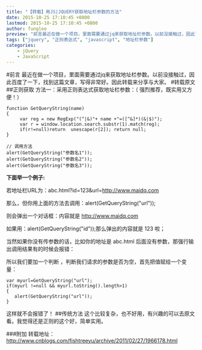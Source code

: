 ```yaml
---
title: "【转载】用JS|JQUERY获取地址栏参数的方法"
date: 2015-10-25 17:10:45 +0800
lastmod: 2015-10-25 17:10:45 +0800
author: fungleo
preview: "前言最近在做一个项目，里面需要通过jq来获取地址栏参数。以前没接触过，因此百度了一下，找到这篇文章，写得非常好。因此转载来分享与大家。转载原文正则获取方法一：采用正则表达式获取地址栏参数：（强烈推荐，既实用又方便！）functionGetQueryString(name){varreg=newRegExp('(^|&)'+name+'=([^&]*)(&|$)');"
tags: ["jquery", "正则表达式", "javascript", "地址栏参数"]
categories:
    - jQuery
    - JavaScript
---
```


#前言
最近在做一个项目，里面需要通过jq来获取地址栏参数。以前没接触过，因此百度了一下，找到这篇文章，写得非常好。因此转载来分享与大家。
#转载原文
##正则获取
方法一：采用正则表达式获取地址栏参数：（ 强烈推荐，既实用又方便！）
```
function GetQueryString(name)
{
     var reg = new RegExp("(^|&)"+ name +"=([^&]*)(&|$)");
     var r = window.location.search.substr(1).match(reg);
     if(r!=null)return  unescape(r[2]); return null;
}
 
// 调用方法
alert(GetQueryString("参数名1"));
alert(GetQueryString("参数名2"));
alert(GetQueryString("参数名3"));

```
**下面举一个例子:**

若地址栏URL为：abc.html?id=123&url=http://www.maidq.com

那么，但你用上面的方法去调用：alert(GetQueryString("url"));

则会弹出一个对话框：内容就是 http://www.maidq.com

如果用：alert(GetQueryString("id"));那么弹出的内容就是 123 啦；

当然如果你没有传参数的话，比如你的地址是 abc.html 后面没有参数，那强行输出调用结果有的时候会报错：

所以我们要加一个判断 ，判断我们请求的参数是否为空，首先把值赋给一个变量：

```
var myurl=GetQueryString("url");
if(myurl !=null && myurl.toString().length>1)
{
   alert(GetQueryString("url"));
}
```
这样就不会报错了！
##传统方法
这个比较复杂，也不好用，有兴趣的可以去原文看。我觉得还是正则的这个好，简单实用。

###附加
转载地址：http://www.cnblogs.com/fishtreeyu/archive/2011/02/27/1966178.html
